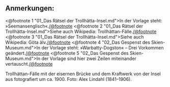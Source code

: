 <h2>Anmerkungen:</h2>

<@footnote 1 "01_Das Rätsel der Trollhätta-Insel.md">In der Vorlage steht: »Seemansenglisch«.</@footnote>
<@footnote 2 "01_Das Rätsel der Trollhätta-Insel.md">Siehe auch Wikipedia: Trollhättan-Fälle.</@footnote>
<@footnote 3 "01_Das Rätsel der Trollhätta-Insel.md">Siehe auch Wikipedia: Göta älv.</@footnote>
<@footnote 4 "02_Das Gespenst des Skien-Museum.md">In der Vorlage steht: »Warbatty-Dogston« – Drei Vorkommen geändert.</@footnote>
<@footnote 5 "02_Das Gespenst des Skien-Museum.md">In der Vorlage sind hier zwei Zeilen miteinander vertauscht.</@footnote>

Trollhättan-Fälle mit der eisernen Brücke und dem Kraftwerk von der Insel aus fotografiert um ca. 1900.
Foto: Alex Lindahl (1841–1906).

